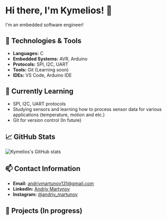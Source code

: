 # Hi there, I'm Kymelios! 👋

I'm an embedded software engineer!

## 🔧 Technologies & Tools

- **Languages:** C
- **Embedded Systems:** AVR, Arduino
- **Protocols:** SPI, I2C, UART
- **Tools:** Git (Learning soon)
- **IDEs:** VS Code, Arduino IDE

## 🌱 Currently Learning

- SPI, I2C, UART protocols
- Studying sensors and learning how to process sensor data for various applications (temperature, motion and etc.)
- Git for version control (In future) 

## 📈 GitHub Stats

![Kymelios's GitHub stats](https://github-readme-stats.vercel.app/api?username=Kymelios&show_icons=true&theme=radical)

## 📫 Contact Information

- **Email:** [andriymartunov131@gmail.com](mailto:andriymartunov131@gmail.com)
- **LinkedIn:** [Andriy Martynov](https://www.linkedin.com/in/%D0%B0%D0%BD%D0%B4%D1%80%D1%96%D0%B9-%D0%BC%D0%B0%D1%80%D1%82%D0%B8%D0%BD%D0%BE%D0%B2-4147b9333)
- **Instagram:** [@andriy_martunov](https://www.instagram.com/andriy_martunov/?igsh=ZGIzeDByaGQ0MWZm)

## 🔗 Projects (In progress)
